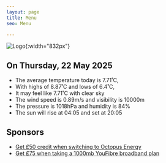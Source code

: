 ```yaml
---
layout: page
title: Menu
seo: Menu

---
```


![Logo](/images/logo.jpg){:width="832px"}

<!-- weather_marker starts -->
## On Thursday, 22 May 2025

- The average temperature today is 7.71˚C,
- With highs of 8.87˚C and lows of 6.4˚C,
- It may feel like 7.71˚C with clear sky
- The wind speed is 0.89m/s and visibility is 10000m
- The pressure is 1018hPa and humidity is 84%
- The sun will rise at 04:05 and set at 20:05

<!-- weather_marker ends -->

## Sponsors

- [Get £50 credit when switching to Octopus Energy](https://bit.ly/3oD1nnS)
- [Get £75 when taking a 1000mb YouFibre broadband plan](https://aklam.io/91zWhU?)
